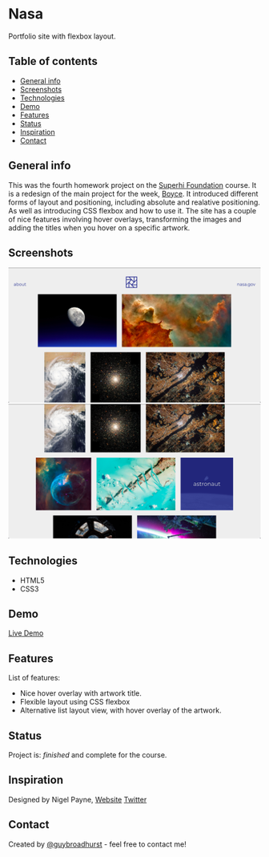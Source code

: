 # Nasa
Portfolio site with flexbox layout.

## Table of contents
* [General info](#general-info)
* [Screenshots](#screenshots)
* [Technologies](#technologies)
* [Demo](#demo)
* [Features](#features)
* [Status](#status)
* [Inspiration](#inspiration)
* [Contact](#contact)

## General info
This was the fourth homework project on the [Superhi Foundation](https://superhi.com/courses/html-css-javascript-foundation) course. It is a redesign of the main project for the week, [Boyce](https://github.com/guybroadhurst/boyce). It introduced different forms of layout and positioning, including absolute and realative positioning. As well as introducing CSS flexbox and how to use it. The site has a couple of nice features involving hover overlays, transforming the images and adding the titles when you hover on a specific artwork. 

## Screenshots
![Example screenshot 1](./img/screenshots/screenshot1.png)
![Example screenshot 2](./img/screenshots/screenshot2.png)

## Technologies
* HTML5
* CSS3

## Demo
[Live Demo](guybroadhurst.github.io/nasa/)

## Features
List of features:
* Nice hover overlay with artwork title. 
* Flexible layout using CSS flexbox
* Alternative list layout view, with hover overlay of the artwork.

## Status
Project is: _finished_ and complete for the course.

## Inspiration
Designed by Nigel Payne, [Website](http://www.nigelpayne.com/) [Twitter](https://twitter.com/tweetsofpayne)
 
## Contact
Created by [@guybroadhurst](https://www.guybroadhurst.co.uk/) - feel free to contact me!